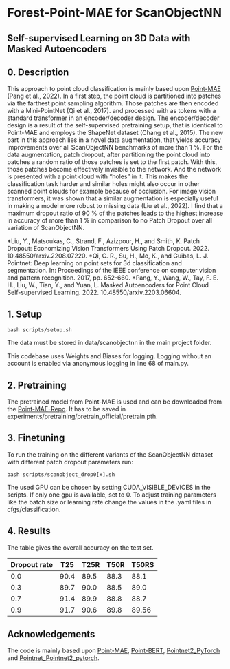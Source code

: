 # Forest-Point-MAE for ScanObjectNN

## Self-supervised Learning on 3D Data with Masked Autoencoders


## 0. Description 


This approach to point cloud classification is mainly based upon [Point-MAE](https://github.com/Pang-Yatian/Point-MAE) (Pang et al., 2022). In a first step, the point cloud is partitioned into patches via the farthest point sampling algorithm. Those patches are then encoded with a Mini-PointNet (Qi et al., 2017). and processed with as tokens with a standard transformer in an encoder/decoder design. The encoder/decoder design is a result of the self-supervised pretraining setup, that is identical to Point-MAE and employs the ShapeNet dataset (Chang et al., 2015). The new part in this approach lies in a novel data augmentation, that yields accuracy improvements over all ScanObjectNN benchmarks of more than 1 %. For the data augmentation, patch dropout, after partitioning the point cloud into patches a random ratio of those patches is set to the first patch. With this, those patches become effectively invisible to the network. And the network is presented with a point cloud with “holes” in it. This makes the classification task harder and similar holes might also occur in other scanned point clouds for example because of occlusion. For image vision transformers, it was shown that a similar augmentation is especially useful in making a model more robust to missing data (Liu et al., 2022). I find that a maximum dropout ratio of 90 % of the patches leads to the highest increase in accuracy of more than 1 % in comparison to no Patch Dropout over all variation of ScanObjectNN.


*Liu, Y., Matsoukas, C., Strand, F., Azizpour, H., and Smith, K. Patch Dropout: Economizing Vision Transformers Using Patch Dropout. 2022. 10.48550/arxiv.2208.07220.
*Qi, C. R., Su, H., Mo, K., and Guibas, L. J. Pointnet: Deep learning on point sets for 3d classification and segmentation. In: Proceedings of the IEEE conference on computer vision and pattern recognition. 2017, pp. 652-660.
*Pang, Y., Wang, W., Tay, F. E. H., Liu, W., Tian, Y., and Yuan, L. Masked Autoencoders for Point Cloud Self-supervised Learning. 2022. 10.48550/arxiv.2203.06604.


## 1. Setup

```
bash scripts/setup.sh
```

The data must be stored in data/scanobjectnn in the main project folder.

This codebase uses Weights and Biases for logging. Logging without an account is enabled via anonymous logging in line 68 of main.py.


## 2. Pretraining

The pretrained model from Point-MAE is used and can be downloaded from the [Point-MAE-Repo](https://github.com/Pang-Yatian/Point-MAE/releases/download/main/pretrain.pth). It has to be saved in experiments/pretraining/pretrain_official/pretrain.pth.


## 3. Finetuning

To run the training on the different variants of the ScanObjectNN dataset with different patch dropout parameters run: 

```
bash scripts/scanobject_drop0[x].sh
```

The used GPU can be chosen by setting CUDA_VISIBLE_DEVICES in the scripts. If only one gpu is available, set to 0. To adjust training parameters like the batch size or learning rate change the values in the .yaml files in cfgs/classification.

## 4. Results

The table gives the overall accuracy on the test set.

Dropout rate | T25 | T25R | T50R | T50RS
--- | --- | --- | --- | --- 
0.0 | 90.4 | 89.5 | 88.3 | 88.1
0.3 | 89.7 | 90.0 | 88.5 | 89.0
0.7 | 91.4 | 89.9 | 88.8 | 88.7
0.9 | 91.7 | 90.6 | 89.8 | 89.56



## Acknowledgements

The code is mainly based upon [Point-MAE](https://github.com/Pang-Yatian/Point-MAE), [Point-BERT](https://github.com/lulutang0608/Point-BERT), [Pointnet2_PyTorch](https://github.com/erikwijmans/Pointnet2_PyTorch) and [Pointnet_Pointnet2_pytorch](https://github.com/yanx27/Pointnet_Pointnet2_pytorch).
